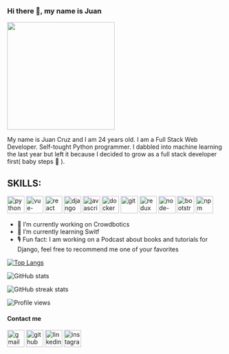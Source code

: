 ### Hi there 👋, my name is Juan

<img src='https://wallpaperaccess.com/full/4357094.jpg' height='250'>

My name is Juan Cruz and I am 24 years old. I am a Full Stack Web Developer.
 Self-tought Python programmer. I dabbled into machine learning the last year but left it because I decided to grow as a full stack developer first( baby steps 🐥 ).  
 
 


## SKILLS:
<img src='https://cdn.jsdelivr.net/npm/simple-icons@3.0.1/icons/python.svg' alt='python' height='40'>  <img src='https://cdn.jsdelivr.net/npm/simple-icons@3.0.1/icons/vue-dot-js.svg' alt='vue-dot-js' height='40'> <img src='https://cdn.jsdelivr.net/npm/simple-icons@3.0.1/icons/react.svg' alt='react' height='40'> <img src='https://cdn.jsdelivr.net/npm/simple-icons@3.0.1/icons/django.svg' alt='django' height='40'> <img src='https://cdn.jsdelivr.net/npm/simple-icons@3.0.1/icons/javascript.svg' alt='javascript' height='40'> <img src='https://cdn.jsdelivr.net/npm/simple-icons@3.0.1/icons/docker.svg' alt='docker' height='40'> <img src='https://cdn.jsdelivr.net/npm/simple-icons@3.0.1/icons/git.svg' alt='git' height='40'> <img src='https://cdn.jsdelivr.net/npm/simple-icons@3.0.1/icons/redux.svg' alt='redux' height='40'> <img src='https://cdn.jsdelivr.net/npm/simple-icons@3.0.1/icons/node-dot-js.svg' alt='node-dot-js' height='40'> <img src='https://cdn.jsdelivr.net/npm/simple-icons@3.0.1/icons/bootstrap.svg' alt='bootstrap' height='40'> <img src='https://cdn.jsdelivr.net/npm/simple-icons@3.0.1/icons/npm.svg' alt='npm' height='40'>


- 🔭 I’m currently working on Crowdbotics 
- 🌱 I’m currently learning Switf 
- 🎙 Fun fact: I am working on a Podcast about books and tutorials for Django, feel free to recommend me one of your favorites 

[![Top Langs](https://github-readme-stats.vercel.app/api/top-langs/?username=cruz636)](https://github.com/anuraghazra/github-readme-stats)

![GitHub stats](https://github-readme-stats.vercel.app/api?username=cruz636&show_icons=true)  

![GitHub streak stats](https://github-readme-streak-stats.herokuapp.com/?user=cruz636)  

![Profile views](https://gpvc.arturio.dev/cruz636)  


#### Contact me 
[<img src='https://cdn.jsdelivr.net/npm/simple-icons@3.0.1/icons/gmail.svg' alt='gmail' height='40'>](juanbarcruz96@gmail.com) [<img src='https://cdn.jsdelivr.net/npm/simple-icons@3.0.1/icons/github.svg' alt='github' height='40'>](https://github.com/cruz636)  [<img src='https://cdn.jsdelivr.net/npm/simple-icons@3.0.1/icons/linkedin.svg' alt='linkedin' height='40'>](https://www.linkedin.com/in/juan-cruz-barneix/)  [<img src='https://cdn.jsdelivr.net/npm/simple-icons@3.0.1/icons/instagram.svg' alt='instagram' height='40'>](https://www.instagram.com/juanbar.py/)  


